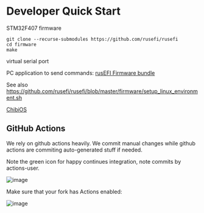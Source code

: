 # Developer Quick Start

STM32F407 firmware

```shell
git clone --recurse-submodules https://github.com/rusefi/rusefi
cd firmware
make
```

virtual serial port

PC application to send commands: [rusEFI Firmware bundle](https://rusefi.com/build_server/rusefi_bundle.zip)

See also <https://github.com/rusefi/rusefi/blob/master/firmware/setup_linux_environment.sh>

[ChibiOS](https://www.chibios.org/)

## GitHub Actions

We rely on github actions heavily. We commit manual changes while github actions are commiting auto-generated stuff if needed.

Note the green icon for happy continues integration, note commits by actions-user.

![image](https://github.com/rusefi/rusefi/assets/48498823/563b839a-b56b-4c88-a44d-3696c81e11a6)

Make sure that your fork has Actions enabled:

![image](https://github.com/rusefi/rusefi/assets/48498823/c7752a3f-3278-45d7-86d3-1439e5571e56)
